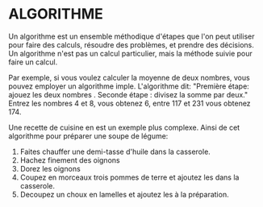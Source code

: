 # ALGORITHME

Un algorithme est un ensemble méthodique d'étapes que l'on peut utiliser pour faire des calculs, résoudre des problèmes, et prendre des décisions. Un algorithme n'est pas un calcul particulier, mais la méthode suivie pour faire un calcul. 

Par exemple, si vous voulez calculer la moyenne de deux nombres, vous pouvez employer un algorithme imple. L'algorithme dit: "Première étape: ajouez les deux nombres . Seconde étape : divisez la somme par deux." Entrez les nombres 4 et 8, vous obtenez 6, entre 117 et 231 vous obtenez 174.

Une recette de cuisine en est un exemple plus complexe. Ainsi de cet algorithme pour préparer une soupe de légume:
1. Faites chauffer une demi-tasse d'huile dans la casserole.
2. Hachez finement des oignons
3. Dorez les oignons
4. Coupez en morceaux trois pommes de terre et ajoutez les dans la casserole.
5. Decoupez un choux en lamelles et ajoutez les à la préparation.
